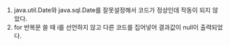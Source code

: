 1. java.util.Date와 java.sql.Date를 잘못설정해서 코드가 정상인데 작동이 되지 않았다.
2. for 반복문 쓸 때 i를 선언하지 않고 다른 코드를 집어넣어 결과값이 null이 출력되었다.